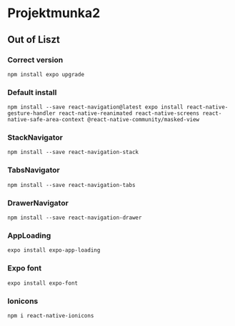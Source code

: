 # Projektmunka2
## Out of Liszt
### Correct version
`npm install
expo upgrade`
### Default install
`npm install --save react-navigation@latest
expo install react-native-gesture-handler react-native-reanimated react-native-screens react-native-safe-area-context @react-native-community/masked-view`
### StackNavigator
`npm install --save react-navigation-stack`
### TabsNavigator
`npm install --save react-navigation-tabs`
### DrawerNavigator
`npm install --save react-navigation-drawer`
### AppLoading
`expo install expo-app-loading`
### Expo font
`expo install expo-font`
### Ionicons
`npm i react-native-ionicons`
